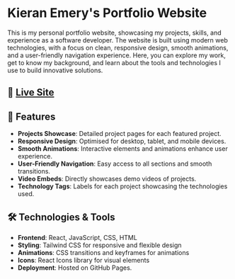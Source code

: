 # Kieran Emery's Portfolio Website

This is my personal portfolio website, showcasing my projects, skills, and experience as a software developer. The website is built using modern web technologies, with a focus on clean, responsive design, smooth animations, and a user-friendly navigation experience. Here, you can explore my work, get to know my background, and learn about the tools and technologies I use to build innovative solutions.

## 🔗 [Live Site](https://kizwiz6.github.io/portfolio/)

## 🎉 Features

- **Projects Showcase**: Detailed project pages for each featured project.
- **Responsive Design**: Optimised for desktop, tablet, and mobile devices.
- **Smooth Animations**: Interactive elements and animations enhance user experience.
- **User-Friendly Navigation**: Easy access to all sections and smooth transitions.
- **Video Embeds**: Directly showcases demo videos of projects.
- **Technology Tags**: Labels for each project showcasing the technologies used.
  
## 🛠 Technologies & Tools

- **Frontend**: React, JavaScript, CSS, HTML
- **Styling**: Tailwind CSS for responsive and flexible design
- **Animations**: CSS transitions and keyframes for animations
- **Icons**: React Icons library for visual elements
- **Deployment**: Hosted on GitHub Pages.
